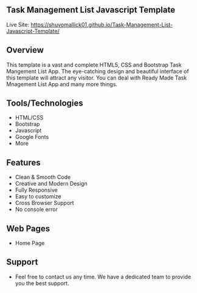 ## Task Management List Javascript Template

Live Site: https://shuvomallick01.github.io/Task-Management-List-Javascript-Template/

## Overview

This template is a vast and complete HTML5, CSS and Bootstrap Task Mangement List App. The eye-catching design and beautiful interface of this template will attract any visitor. You can deal with Ready Made Task Mnagement List App and many more things.

## Tools/Technologies

- HTML/CSS
- Bootstrap
- Javascript
- Google Fonts
- More

## Features

- Clean & Smooth Code
- Creative and Modern Design
- Fully Responsive
- Easy to customize
- Cross Browser Support
- No console error

## Web Pages

- Home Page

## Support

- Feel free to contact us any time. We have a dedicated team to provide you the best support.
